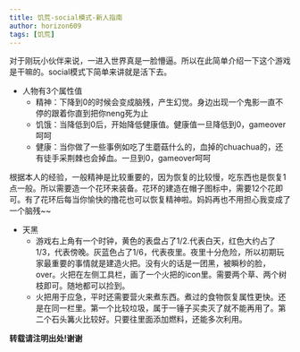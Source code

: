 ```yaml
---
title: 饥荒-social模式-新人指南
author: horizon609
tags: [饥荒]
---
```


对于刚玩小伙伴来说，一进入世界真是一脸懵逼。所以在此简单介绍一下这个游戏是干嘛的。social模式下简单来讲就是活下去。

*   人物有3个属性值
    -   精神：下降到0的时候会变成脑残，产生幻觉。身边出现一个鬼影一直不停的跟着你直到把你neng死为止
    -   饥饿：当降低到0后，开始降低健康值。健康值一旦降低到0，gameover呵呵
    -   健康：当你做了一些事例如吃了生蘑菇什么的，血掉的chuachua的，还有徒手采荆棘也会掉血。一旦到0，gameover呵呵

根据本人的经验，一般精神是比较重要的，因为恢复的比较慢，吃东西也是恢复1点一般。所以需要造一个花环来装备。花环的建造在帽子图标中，需要12个花即可。有了花环后每当你愉快的撸花也可以恢复精神啦。妈妈再也不用担心我变成了一个脑残~~

*   天黑
    -   游戏右上角有一个时钟，黄色的表盘占了1/2.代表白天，红色大约占了1/3，代表傍晚。灰蓝色占了1/6，代表夜里。夜里十分危险，所以初期玩家最重要的事情就是建造火把。没有火的话是一团黑，被瞬秒的脸，over。火把在左侧工具栏，画了一个火把的icon里。需要两个草、两个树枝即可。随地都可以捡到。
    -   火把用于应急，平时还需要营火来煮东西。煮过的食物恢复属性更快。还是在同一栏里。第一个比较垃圾，属于一锤子买卖灭了就不能再用了。第二个石头篝火比较好。只要往里面添加燃料，还能多次利用。


**转载请注明出处!谢谢**

